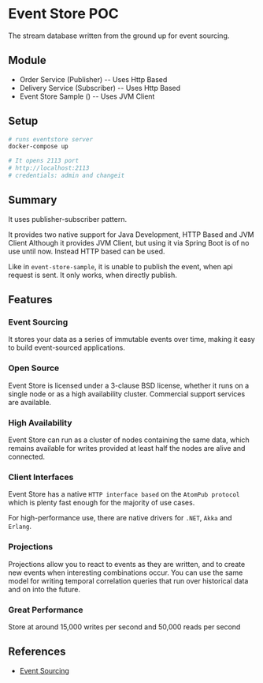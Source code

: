 # Event Store POC

The stream database written from the ground up for event sourcing.

## Module
- Order Service (Publisher) -- Uses Http Based
- Delivery Service (Subscriber) -- Uses Http Based
- Event Store Sample () -- Uses JVM Client

## Setup
```bash
# runs eventstore server 
docker-compose up

# It opens 2113 port
# http://localhost:2113
# credentials: admin and changeit
```
## Summary
It uses publisher-subscriber pattern.

It provides two native support for Java Development, HTTP Based and JVM Client
Although it provides JVM Client, but using it via Spring Boot is of no use until now.
Instead HTTP based can be used.

Like in `event-store-sample`, it is unable to publish the event, when api request
is sent. It only works, when directly publish.

## Features

### Event Sourcing
It stores your data as a series of immutable events over time, making it easy to build
event-sourced applications.

### Open Source
Event Store is licensed under a 3-clause BSD license, whether it runs on a single node 
or as a high availability cluster. Commercial support services are available.

### High Availability
Event Store can run as a cluster of nodes containing the same data, which remains available 
for writes provided at least half the nodes are alive and connected.

### Client Interfaces
Event Store has a native `HTTP interface based` on the `AtomPub protocol` which is plenty fast 
enough for the majority of use cases. 

For high-performance use, there are native drivers for `.NET`, `Akka` and `Erlang`.

### Projections
Projections allow you to react to events as they are written, and to create new events when 
interesting combinations occur. You can use the same model for writing temporal correlation
queries that run over historical data and on into the future.

### Great Performance
Store at around 15,000 writes per second and 50,000 reads per second

## References
- [Event Sourcing](https://eventstore.org/docs/event-sourcing-basics/)
